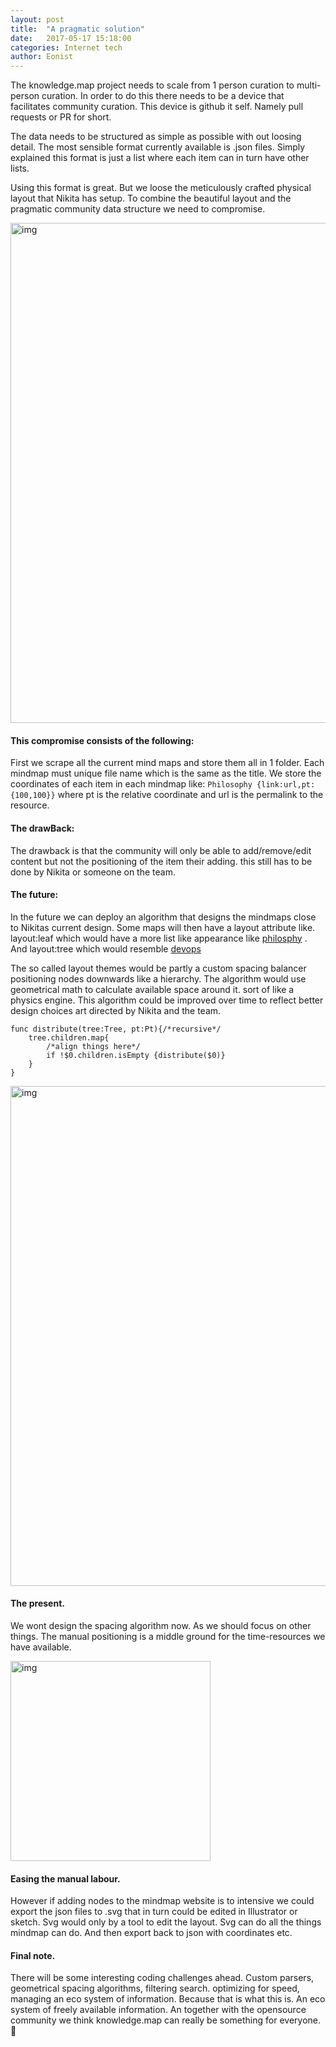 ```yaml
---
layout: post
title:  "A pragmatic solution"
date:   2017-05-17 15:18:00
categories: Internet tech
author: Eonist
---
```


The knowledge.map project needs to scale from 1 person curation to multi-person curation. In order to do this there needs to be a device that facilitates community curation. This device is github it self. Namely pull requests or PR for short. 

The data needs to be structured as simple as possible with out loosing detail. The most sensible format currently available is .json files. Simply explained this format is just a list where each item can in turn have other lists. 

Using this format is great. But we loose the meticulously crafted physical layout that Nikita has setup. 
To combine the beautiful layout and the pragmatic community data structure we need to compromise. 

<img width="800" alt="img" src="https://images.pexels.com/photos/7097/people-coffee-tea-meeting.jpg?w=1260&h=750&auto=compress&cs=tinysrgb">

#### This compromise consists of the following: 

First we scrape all the current mind maps and store them all in 1 folder. Each mindmap must unique file name which is the same as the title. We store the coordinates of each item in each mindmap like: `Philosophy {link:url,pt:{100,100}}` where pt is the relative coordinate and url is the permalink to the resource. 

#### The drawBack:
The drawback is that the community will only be able to add/remove/edit content but not the positioning of the item their adding. this still has to be done by Nikita or someone on the team. 

#### The future:
In the future we can deploy an algorithm that designs the mindmaps close to Nikitas current design. Some maps will then have a layout attribute like. layout:leaf which would have a more list like appearance like  [philosphy](https://my.mindnode.com/DaLRfu3ipMHEkhxuzqKTgbZPLmVGTmN7khBS3xqZ#-28.4,-144.3,2) . And layout:tree which would resemble  [devops](https://my.mindnode.com/4pT3AeEEywqSgdxTFBRgq3bmFpLs6s9YSaNMrxZY#150.3,-6.1,-1) 

The so called layout themes would be partly a custom spacing balancer positioning nodes downwards like a hierarchy. The algorithm would use geometrical math to calculate available space around it. sort of like a physics engine. This algorithm could be improved over time to reflect better design choices art directed by Nikita and the team. 

```
func distribute(tree:Tree, pt:Pt){/*recursive*/
	tree.children.map{
		/*align things here*/
		if !$0.children.isEmpty {distribute($0)}
	}
}
```

<img width="800" alt="img" src="https://images.pexels.com/photos/21661/pexels-photo.jpg?w=1260&h=750&auto=compress&cs=tinysrgb">

#### The present.
We wont design the spacing algorithm now. As we should focus on other things. The manual positioning is a middle ground for the time-resources we have available. 

<img width="320" alt="img" src="https://raw.githubusercontent.com/learn-anything/img/master/2017-05-19-150614_1153x895_scrot.png">

#### Easing the manual labour.
However if adding nodes to the mindmap website is to intensive we could export the json files to .svg that in turn could be edited in Illustrator or sketch. Svg would only by a tool to edit the layout. Svg can do all the things mindmap can do. And then export back to json with coordinates etc. 

#### Final note. 
There will be some interesting coding challenges ahead. Custom parsers, geometrical spacing algorithms, filtering search. optimizing for speed, managing an eco system of information. Because that is what this is. An eco system of freely available information. An together with the opensource community we think knowledge.map can really be something for everyone. 🌹	


